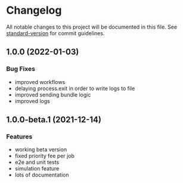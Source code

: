 # Changelog

All notable changes to this project will be documented in this file. See [standard-version](https://github.com/conventional-changelog/standard-version) for commit guidelines.

## 1.0.0 (2022-01-03)


### Bug Fixes

* improved workflows
* delaying process.exit in order to write logs to file
* improved sending bundle logic
* improved logs

## 1.0.0-beta.1 (2021-12-14)

### Features

* working beta version
* fixed priority fee per job
* e2e and unit tests
* simulation feature
* lots of documentation
